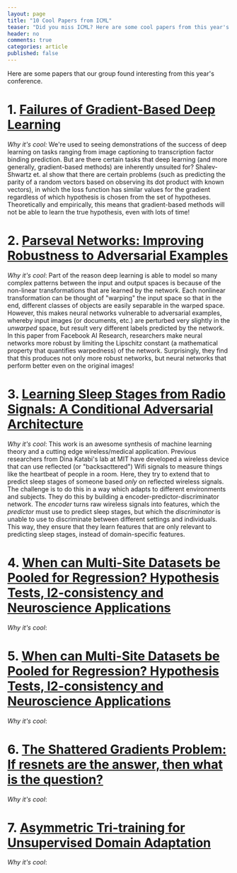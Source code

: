 ```yaml
---
layout: page
title: "10 Cool Papers from ICML"
teaser: "Did you miss ICML? Here are some cool papers from this year's conference."
header: no
comments: true
categories: article
published: false
---
```


Here are some papers that our group found interesting from this year's conference.

# 1. [Failures of Gradient-Based Deep Learning](https://arxiv.org/abs/1703.07950)

*Why it's cool:* We're used to seeing demonstrations of the success of deep learning on tasks ranging from image captioning to transcription factor binding prediction. But are there certain tasks that deep learning (and more generally, gradient-based methods) are inherently unsuited for? Shalev-Shwartz et. al show that there are certain problems (such as predicting the parity of a random vectors based on observing its dot product with known vectors), in which the loss function has similar values for the gradient regardless of which hypothesis is chosen from the set of hypotheses. Theoretically and empirically, this means that gradient-based methods will not be able to learn the true hypothesis, even with lots of time!

# 2. [Parseval Networks: Improving Robustness to Adversarial Examples](https://arxiv.org/abs/1704.08847)

*Why it's cool*: Part of the reason deep learning is able to model so many complex patterns between the input and output spaces is because of the non-linear transformations that are learned by the network. Each nonlinear transformation can be thought of "warping" the input space so that in the end, different classes of objects are easily separable in the warped space. However, this makes neural networks vulnerable to adversarial examples, whereby input images (or documents, etc.) are perturbed very slightly in the _unwarped_ space, but result very different labels predicted by the network. In this paper from Facebook AI Research, researchers make neural networks more robust by limiting the Lipschitz constant (a mathematical property that quantifies warpedness) of the network. Surprisingly, they find that this produces not only more robust networks, but neural networks that perform better even on the original images!

 # 3. [Learning Sleep Stages from Radio Signals: A Conditional Adversarial Architecture](http://sleep.csail.mit.edu/files/rfsleep-paper.pdf)

*Why it's cool*: This work is an awesome synthesis of machine learning theory and a cutting edge wireless/medical application. Previous researchers from Dina Katabi's lab at MIT have developed a wireless device that can use reflected (or "backsacttered") Wifi signals to measure things like the heartbeat of people in a room. Here, they try to extend that to predict sleep stages of someone based _only_ on reflected wireless signals. The challenge is to do this in a way which adapts to different environments and subjects. They do this by building a encoder-predictor-discriminator network. The _encoder_ turns raw wireless signals into features, which the _predictor_ must use to predict sleep stages, but which the _discriminator_ is unable to use to discriminate between different settings and individuals. This way, they ensure that they learn features that are only relevant to predicting sleep stages, instead of domain-specific features.

 # 4. [When can Multi-Site Datasets be Pooled for Regression? Hypothesis Tests, l2-consistency and Neuroscience Applications](http://proceedings.mlr.press/v70/zhou17c/zhou17c.pdf)

*Why it's cool*: 

 # 5. [When can Multi-Site Datasets be Pooled for Regression? Hypothesis Tests, l2-consistency and Neuroscience Applications](http://proceedings.mlr.press/v70/zhou17c/zhou17c.pdf)

*Why it's cool*: 

 # 6. [The Shattered Gradients Problem: If resnets are the answer, then what is the question?](https://arxiv.org/pdf/1702.08591.pdf)

*Why it's cool*: 

 # 7. [Asymmetric Tri-training for Unsupervised Domain Adaptation](https://arxiv.org/pdf/1702.08400.pdf)

*Why it's cool*: 

  
